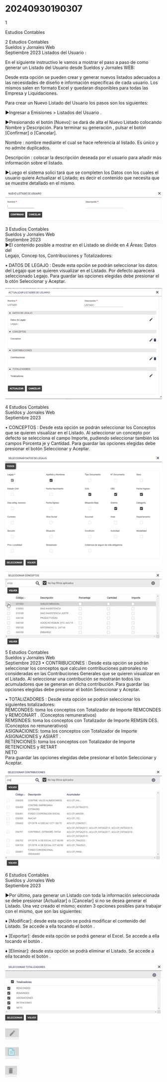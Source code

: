 # 20240930190307

 1 
 
  
Estudios Contables  


 
 
 
 2 Estudios Contables  
Sueldos y Jornales  Web  
Septiembre  2023 Listados del Usuario : 
 
En el siguiente instructivo le vamos a mostrar el paso a paso de 
como generar un Listado del Usuario  desde Sueldos y Jornales 
WEB:  
 
Desde esta opción se pueden crear y generar nuevos listados adecuados a las 
necesidades de diseño e información específicas de cada usuario. Los mismos 
salen en formato Excel y quedaran disponibles para todas las Empresa y 
Liquidaciones.  
 
Para crear un Nuevo Listado del Usuario los pasos son los siguientes:  
 
►Ingresar a Emisiones  > Listados del Usuario . 
  
►Presionando el botón [Nuevo]: se dará de alta el Nuevo Listado colocando 
Nombre y Descripción. Para terminar  su generación , pulsar el botón [Confirmar] o 
[Cancelar].  
 
 Nombre : nombre mediante el cual se hace referencia al listado. Es único y no 
admite duplicados.  
 
Descripción : colocar la descripción deseada por el usuario para añadir más 
información sobre el listado.  
 
►Luego el sistema solici tará que se completen los Datos con los cuales el usuario 
quiere Actualizar el Listado; es decir el contenido que necesita que se muestre 
detallado en el mismo.  
 


![Image 1 from page 1](images/image_1_1.png)

 
 
 
 3 Estudios Contables  
Sueldos y Jornales  Web  
Septiembre  2023  
►El contenido posible a mostrar en el Listado se divide en 4 Áreas: Datos del  
Legajo, Concep tos, Contribuciones y Totalizadores:  
 
• DATOS DE LEGAJO : 
Desde esta opción se podrán seleccionar los datos del Legajo que se quieren 
visualizar en el Listado. Por defecto aparecerá seleccionado Legajo.  Para guardar 
las opciones elegidas debe presionar el b otón Seleccionar y Aceptar.  


![Image 1 from page 2](images/image_2_1.png)

 
 
 
 4 Estudios Contables  
Sueldos y Jornales  Web  
Septiembre  2023  
 
• CONCEPTOS : 
Desde esta opción se podrán seleccionar los Conceptos que se quieren visualizar 
en el Listado. Al seleccionar un concepto por defecto se selecciona el campo 
Importe, pudiendo seleccionar también los campos Porcenta je y Cantidad.  Para 
guardar las opciones elegidas debe presionar el botón Seleccionar y Aceptar.  
 
 
 
 


![Image 1 from page 3](images/image_3_1.png)

![Image 2 from page 3](images/image_3_2.png)

 
 
 
 5 Estudios Contables  
Sueldos y Jornales  Web  
Septiembre  2023 • CONTRIBUCIONES : 
Desde esta opción se podrán seleccionar los conceptos que calculen 
contribuciones patronales no consideradas en las Contribuciones Generales que 
se quieren visualizar en el Listado. Al seleccionar una contribución se mostrarán 
todos los acumuladores que se generan en dicha contribución.  Para guardar las 
opciones elegidas debe presionar el botón Seleccionar y Aceptar.  
 
 
• TOTALIZADORES : 
Desde esta opción se podrán seleccionar los siguientes totalizadores:  
REMCONDES: toma los conceptos con Totalizador de Importe REMCONDES y 
REMCONART . (Conceptos remunerativos)  
REMSINDES: toma los conceptos con Totalizador de Importe REMSIN DES. 
(Conceptos no remunerativos)  
ASIGNACIONES: toma los conceptos con Totalizador de Importe 
ASIGNACIONES y ASIART .  
RETENCIONES: toma los conceptos con Totalizador de Importe  RETENCIONES  y 
RETART  
NETO  
Para guardar las opciones elegidas debe presionar el  botón Seleccionar y Aceptar.  
 


![Image 1 from page 4](images/image_4_1.png)

 
 
 
 6 Estudios Contables  
Sueldos y Jornales  Web  
Septiembre  2023  
 
►Por último, para generar un Listado con toda la información 
seleccionada se debe presionar [Actualizar] o [Cancelar] si no se desea 
generar el Listado. Una vez creado el mismo; existen 3 opciones posibles 
para trabajar con el mismo, que son las siguientes:  
 
♦ [Modificar]: desde esta opción se podrá modificar el contenido del 
Listado.  Se accede a ella tocando el botón . 
 
♦ [Exportar]: desde esta opción se podrá generar el Excel.  Se accede a ella 
tocando el botón  . 
 
♦ [Eliminar]: desde esta opción se podrá eliminar el Listado.  Se accede a 
ella tocando el botón . 


![Image 1 from page 5](images/image_5_1.png)

![Image 2 from page 5](images/image_5_2.png)

![Image 3 from page 5](images/image_5_3.png)

![Image 4 from page 5](images/image_5_4.png)

